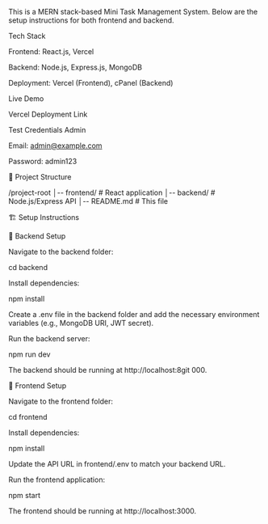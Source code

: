 This is a MERN stack-based Mini Task Management System. Below are the setup instructions for both frontend and backend.

Tech Stack

Frontend: React.js, Vercel

Backend: Node.js, Express.js, MongoDB

Deployment: Vercel (Frontend), cPanel (Backend)

 Live Demo

 Vercel Deployment Link

Test Credentials
Admin

Email: admin@example.com

Password: admin123


📂 Project Structure

/project-root
│-- frontend/  # React application
│-- backend/   # Node.js/Express API
│-- README.md  # This file

🏗 Setup Instructions

🔹 Backend Setup

Navigate to the backend folder:

cd backend

Install dependencies:

npm install

Create a .env file in the backend folder and add the necessary environment variables (e.g., MongoDB URI, JWT secret).

Run the backend server:

npm run dev

The backend should be running at http://localhost:8git 000.

🔹 Frontend Setup

Navigate to the frontend folder:

cd frontend

Install dependencies:

npm install

Update the API URL in frontend/.env to match your backend URL.

Run the frontend application:

npm start

The frontend should be running at http://localhost:3000.